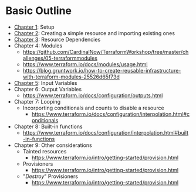 # Basic Outline
* [Chapter 1](./chapter-01): Setup
* [Chapter 2](./chapter-02): Creating a simple resource and importing existing ones
* [Chapter 3](./chapter-03): Resource Dependencies
* Chapter 4: Modules
   * https://github.com/CardinalNow/TerraformWorkshop/tree/master/challenges/05-terraformmodules
   * https://www.terraform.io/docs/modules/usage.html
   * https://blog.gruntwork.io/how-to-create-reusable-infrastructure-with-terraform-modules-25526d65f73d
* [Chapter 5](./chapter-05): Input Variables
* Chapter 6: Output Variables
   * https://www.terraform.io/docs/configuration/outputs.html
* Chapter 7: Looping
   * Incorporting conditionals and counts to disable a resource
      * https://www.terraform.io/docs/configuration/interpolation.html#conditionals
* Chapter 8: Built-in functions
   * https://www.terraform.io/docs/configuration/interpolation.html#built-in-functions
* Chapter 9: Other considerations
  * Tainted resources
    *  https://www.terraform.io/intro/getting-started/provision.html
  * Provisioners
    * https://www.terraform.io/intro/getting-started/provision.html
  * "*Destroy*" Provisioners
    * https://www.terraform.io/intro/getting-started/provision.html
